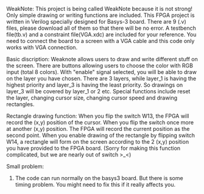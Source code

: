 WeakNote:
This project is being called WeakNote because it is not strong! Only simple drawing or writing functions are included. This FPGA project is written in Verilog specially designed for Basys-3 board. There are 9 (.v) files, please download all of them so that there will be no error. A testbench file(tb.v) and a constraint file(VGA.xdc) are included for your reference. You need to connect the board to a screen with a VGA cable and this code only works with VGA connection.

Basic discription:
Weaknote allows users to draw and write different stuff on the screen. There are buttons allowing users to choose the color with RGB input (total 8 colors). With "enable" signal selected, you will be able to draw on the layer you have chosen. There are 3 layers, while layer_1 is having the highest priority and layer_3 is having the least priority. So drawings on layer_3 will be covered by layer_1 or 2 etc. Special functions include reset the layer, changing cursor size, changing cursor speed and drawing rectangles.

Rectangle drawing function:
When you flip the switch W13, the FPGA will record the (x,y) position of the cursor. When you flip the switch once more at another (x,y) position. The FPGA will record the current position as the second point. When you enable drawing of the rectangle by flipping switch W14, a rectangle will form on the screen according to the 2 (x,y) position you have provided to the FPGA board.
(Sorry for making this function complicated, but we are nearly out of switch >_<)

Small problem:
1. The code can run normally on the basys3 board. But there is some timing problem. You might need to fix this if it really affects you.
